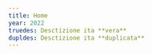 ```yaml
---
title: Home
year: 2022
truedes: Desctizione ita **vera**
dupldes: Desctizione ita **duplicata**
---
```

